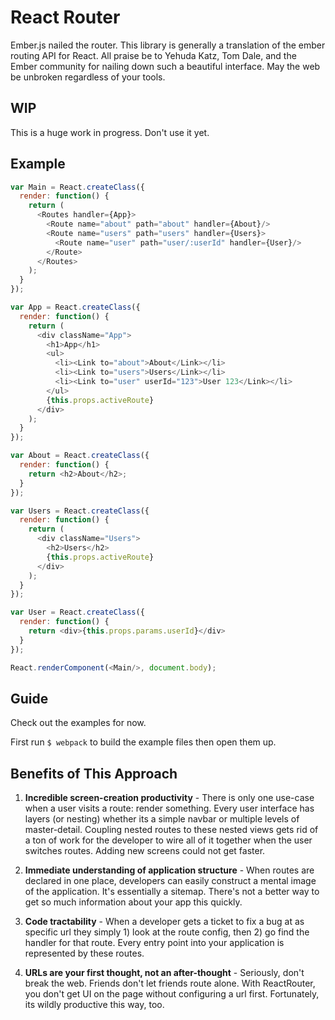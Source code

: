 React Router
============

Ember.js nailed the router. This library is generally a translation of
the ember routing API for React. All praise be to Yehuda Katz, Tom Dale,
and the Ember community for nailing down such a beautiful interface. May
the web be unbroken regardless of your tools.

WIP
---

This is a huge work in progress. Don't use it yet.

Example
-------

```js
var Main = React.createClass({
  render: function() {
    return (
      <Routes handler={App}>
        <Route name="about" path="about" handler={About}/>
        <Route name="users" path="users" handler={Users}>
          <Route name="user" path="user/:userId" handler={User}/>
        </Route>
      </Routes>
    );
  }
});

var App = React.createClass({
  render: function() {
    return (
      <div className="App">
        <h1>App</h1>
        <ul>
          <li><Link to="about">About</Link></li>
          <li><Link to="users">Users</Link></li>
          <li><Link to="user" userId="123">User 123</Link></li>
        </ul>
        {this.props.activeRoute}
      </div>
    );
  }
});

var About = React.createClass({
  render: function() {
    return <h2>About</h2>;
  }
});

var Users = React.createClass({
  render: function() {
    return (
      <div className="Users">
        <h2>Users</h2>
        {this.props.activeRoute}
      </div>
    );
  }
});

var User = React.createClass({
  render: function() {
    return <div>{this.props.params.userId}</div>
  }
});

React.renderComponent(<Main/>, document.body);
```

Guide
-----

Check out the examples for now.

First run `$ webpack` to build the example files then open them up.

Benefits of This Approach
-------------------------

1. **Incredible screen-creation productivity** - There is only one
   use-case when a user visits a route: render something. Every user
   interface has layers (or nesting) whether its a simple navbar or
   multiple levels of master-detail. Coupling nested routes to these
   nested views gets rid of a ton of work for the developer to wire all
   of it together when the user switches routes. Adding new screens
   could not get faster.

2. **Immediate understanding of application structure** - When routes
   are declared in one place, developers can easily construct a mental
   image of the application. It's essentially a sitemap. There's not a
   better way to get so much information about your app this quickly.

3. **Code tractability** - When a developer gets a ticket to fix a bug
   at as specific url they simply 1) look at the route config, then 2)
   go find the handler for that route. Every entry point into your
   application is represented by these routes.

4. **URLs are your first thought, not an after-thought** - Seriously,
   don't break the web. Friends don't let friends route alone. With
   ReactRouter, you don't get UI on the page without configuring a url
   first. Fortunately, its wildly productive this way, too.

